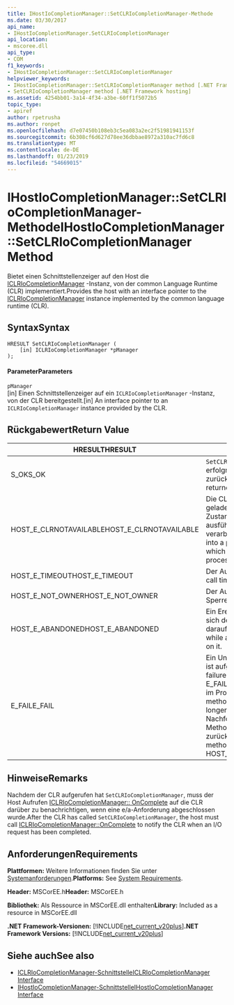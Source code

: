 ```yaml
---
title: IHostIoCompletionManager::SetCLRIoCompletionManager-Methode
ms.date: 03/30/2017
api_name:
- IHostIoCompletionManager.SetCLRIoCompletionManager
api_location:
- mscoree.dll
api_type:
- COM
f1_keywords:
- IHostIoCompletionManager::SetCLRIoCompletionManager
helpviewer_keywords:
- IHostIoCompletionManager::SetCLRIoCompletionManager method [.NET Framework hosting]
- SetCLRIoCompletionManager method [.NET Framework hosting]
ms.assetid: 4254bb01-3a14-4f34-a3be-60ff1f5072b5
topic_type:
- apiref
author: rpetrusha
ms.author: ronpet
ms.openlocfilehash: d7e07450b108eb3c5ea083a2ec2f51981941153f
ms.sourcegitcommit: 6b308cf6d627d78ee36dbbae8972a310ac7fd6c8
ms.translationtype: MT
ms.contentlocale: de-DE
ms.lasthandoff: 01/23/2019
ms.locfileid: "54669015"
---
```

# <a name="ihostiocompletionmanagersetclriocompletionmanager-method"></a><span data-ttu-id="3ca70-102">IHostIoCompletionManager::SetCLRIoCompletionManager-Methode</span><span class="sxs-lookup"><span data-stu-id="3ca70-102">IHostIoCompletionManager::SetCLRIoCompletionManager Method</span></span>
<span data-ttu-id="3ca70-103">Bietet einen Schnittstellenzeiger auf den Host die [ICLRIoCompletionManager](../../../../docs/framework/unmanaged-api/hosting/iclriocompletionmanager-interface.md) -Instanz, von der common Language Runtime (CLR) implementiert.</span><span class="sxs-lookup"><span data-stu-id="3ca70-103">Provides the host with an interface pointer to the [ICLRIoCompletionManager](../../../../docs/framework/unmanaged-api/hosting/iclriocompletionmanager-interface.md) instance implemented by the common language runtime (CLR).</span></span>  
  
## <a name="syntax"></a><span data-ttu-id="3ca70-104">Syntax</span><span class="sxs-lookup"><span data-stu-id="3ca70-104">Syntax</span></span>  
  
```  
HRESULT SetCLRIoCompletionManager (  
    [in] ICLRIoCompletionManager *pManager  
);  
```  
  
#### <a name="parameters"></a><span data-ttu-id="3ca70-105">Parameter</span><span class="sxs-lookup"><span data-stu-id="3ca70-105">Parameters</span></span>  
 `pManager`  
 <span data-ttu-id="3ca70-106">[in] Einen Schnittstellenzeiger auf ein `ICLRIoCompletionManager` -Instanz, von der CLR bereitgestellt.</span><span class="sxs-lookup"><span data-stu-id="3ca70-106">[in] An interface pointer to an `ICLRIoCompletionManager` instance provided by the CLR.</span></span>  
  
## <a name="return-value"></a><span data-ttu-id="3ca70-107">Rückgabewert</span><span class="sxs-lookup"><span data-stu-id="3ca70-107">Return Value</span></span>  
  
|<span data-ttu-id="3ca70-108">HRESULT</span><span class="sxs-lookup"><span data-stu-id="3ca70-108">HRESULT</span></span>|<span data-ttu-id="3ca70-109">Beschreibung</span><span class="sxs-lookup"><span data-stu-id="3ca70-109">Description</span></span>|  
|-------------|-----------------|  
|<span data-ttu-id="3ca70-110">S_OK</span><span class="sxs-lookup"><span data-stu-id="3ca70-110">S_OK</span></span>|<span data-ttu-id="3ca70-111">`SetCLRIoCompletionManager` wurde erfolgreich zurückgegeben.</span><span class="sxs-lookup"><span data-stu-id="3ca70-111">`SetCLRIoCompletionManager` returned successfully.</span></span>|  
|<span data-ttu-id="3ca70-112">HOST_E_CLRNOTAVAILABLE</span><span class="sxs-lookup"><span data-stu-id="3ca70-112">HOST_E_CLRNOTAVAILABLE</span></span>|<span data-ttu-id="3ca70-113">Die CLR wurde nicht in einen Prozess geladen und befindet sich in einem Zustand, in dem nicht verwalteten Code ausführen oder den Aufruf erfolgreich zu verarbeiten.</span><span class="sxs-lookup"><span data-stu-id="3ca70-113">The CLR has not been loaded into a process, or the CLR is in a state in which it cannot run managed code or process the call successfully.</span></span>|  
|<span data-ttu-id="3ca70-114">HOST_E_TIMEOUT</span><span class="sxs-lookup"><span data-stu-id="3ca70-114">HOST_E_TIMEOUT</span></span>|<span data-ttu-id="3ca70-115">Der Aufruf ist ein Timeout aufgetreten.</span><span class="sxs-lookup"><span data-stu-id="3ca70-115">The call timed out.</span></span>|  
|<span data-ttu-id="3ca70-116">HOST_E_NOT_OWNER</span><span class="sxs-lookup"><span data-stu-id="3ca70-116">HOST_E_NOT_OWNER</span></span>|<span data-ttu-id="3ca70-117">Der Aufrufer ist nicht Besitzer der Sperre.</span><span class="sxs-lookup"><span data-stu-id="3ca70-117">The caller does not own the lock.</span></span>|  
|<span data-ttu-id="3ca70-118">HOST_E_ABANDONED</span><span class="sxs-lookup"><span data-stu-id="3ca70-118">HOST_E_ABANDONED</span></span>|<span data-ttu-id="3ca70-119">Ein Ereignis wurde abgebrochen, während sich der blockierte Thread oder eine Fiber darauf gewartet.</span><span class="sxs-lookup"><span data-stu-id="3ca70-119">An event was canceled while a blocked thread or fiber was waiting on it.</span></span>|  
|<span data-ttu-id="3ca70-120">E_FAIL</span><span class="sxs-lookup"><span data-stu-id="3ca70-120">E_FAIL</span></span>|<span data-ttu-id="3ca70-121">Ein Unbekannter Schwerwiegender Fehler ist aufgetreten.</span><span class="sxs-lookup"><span data-stu-id="3ca70-121">An unknown catastrophic failure occurred.</span></span> <span data-ttu-id="3ca70-122">Wenn eine Methode E_FAIL zurückgibt, ist die CLR nicht mehr im Prozess verwendet werden.</span><span class="sxs-lookup"><span data-stu-id="3ca70-122">When a method returns E_FAIL, the CLR is no longer usable within the process.</span></span> <span data-ttu-id="3ca70-123">Nachfolgende Aufrufe zum Hosten der Methoden HOST_E_CLRNOTAVAILABLE zurück.</span><span class="sxs-lookup"><span data-stu-id="3ca70-123">Subsequent calls to hosting methods return HOST_E_CLRNOTAVAILABLE.</span></span>|  
  
## <a name="remarks"></a><span data-ttu-id="3ca70-124">Hinweise</span><span class="sxs-lookup"><span data-stu-id="3ca70-124">Remarks</span></span>  
 <span data-ttu-id="3ca70-125">Nachdem der CLR aufgerufen hat `SetCLRIoCompletionManager`, muss der Host Aufrufen [ICLRIoCompletionManager:: OnComplete](../../../../docs/framework/unmanaged-api/hosting/iclriocompletionmanager-oncomplete-method.md) auf die CLR darüber zu benachrichtigen, wenn eine e/a-Anforderung abgeschlossen wurde.</span><span class="sxs-lookup"><span data-stu-id="3ca70-125">After the CLR has called `SetCLRIoCompletionManager`, the host must call [ICLRIoCompletionManager::OnComplete](../../../../docs/framework/unmanaged-api/hosting/iclriocompletionmanager-oncomplete-method.md) to notify the CLR when an I/O request has been completed.</span></span>  
  
## <a name="requirements"></a><span data-ttu-id="3ca70-126">Anforderungen</span><span class="sxs-lookup"><span data-stu-id="3ca70-126">Requirements</span></span>  
 <span data-ttu-id="3ca70-127">**Plattformen:** Weitere Informationen finden Sie unter [Systemanforderungen](../../../../docs/framework/get-started/system-requirements.md).</span><span class="sxs-lookup"><span data-stu-id="3ca70-127">**Platforms:** See [System Requirements](../../../../docs/framework/get-started/system-requirements.md).</span></span>  
  
 <span data-ttu-id="3ca70-128">**Header:** MSCorEE.h</span><span class="sxs-lookup"><span data-stu-id="3ca70-128">**Header:** MSCorEE.h</span></span>  
  
 <span data-ttu-id="3ca70-129">**Bibliothek:** Als Ressource in MSCorEE.dll enthalten</span><span class="sxs-lookup"><span data-stu-id="3ca70-129">**Library:** Included as a resource in MSCorEE.dll</span></span>  
  
 <span data-ttu-id="3ca70-130">**.NET Framework-Versionen:** [!INCLUDE[net_current_v20plus](../../../../includes/net-current-v20plus-md.md)]</span><span class="sxs-lookup"><span data-stu-id="3ca70-130">**.NET Framework Versions:** [!INCLUDE[net_current_v20plus](../../../../includes/net-current-v20plus-md.md)]</span></span>  
  
## <a name="see-also"></a><span data-ttu-id="3ca70-131">Siehe auch</span><span class="sxs-lookup"><span data-stu-id="3ca70-131">See also</span></span>
- [<span data-ttu-id="3ca70-132">ICLRIoCompletionManager-Schnittstelle</span><span class="sxs-lookup"><span data-stu-id="3ca70-132">ICLRIoCompletionManager Interface</span></span>](../../../../docs/framework/unmanaged-api/hosting/iclriocompletionmanager-interface.md)
- [<span data-ttu-id="3ca70-133">IHostIoCompletionManager-Schnittstelle</span><span class="sxs-lookup"><span data-stu-id="3ca70-133">IHostIoCompletionManager Interface</span></span>](../../../../docs/framework/unmanaged-api/hosting/ihostiocompletionmanager-interface.md)
